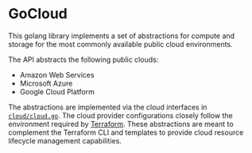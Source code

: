 # GoCloud

This golang library implements a set of abstractions for compute and storage for the most commonly available public cloud environments.

The API abstracts the following public clouds:

* Amazon Web Services
* Microsoft Azure
* Google Cloud Platform

The abstractions are implemented via the cloud interfaces in [`cloud/cloud.go`](https://github.com/mevansam/gocloud/blob/master/cloud/cloud.go). The cloud provider configurations closely follow the environment required by [Terraform](https://terraform.io). These abstractions are meant to complement the Terraform CLI and templates to provide cloud resource lifecycle management capabilities.